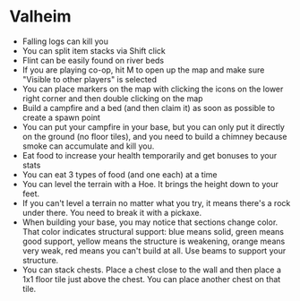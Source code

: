 # Valheim

- Falling logs can kill you
- You can split item stacks via Shift click
- Flint can be easily found on river beds
- If you are playing co-op, hit M to open up the map and make sure "Visible to other players" is selected
- You can place markers on the map with clicking the icons on the lower right corner and then double clicking on the map
- Build a campfire and a bed (and then claim it) as soon as possible to create a spawn point
- You can put your campfire in your base, but you can only put it directly on the ground (no floor tiles), and you need to build a chimney because smoke can accumulate and kill you.
- Eat food to increase your health temporarily and get bonuses to your stats
- You can eat 3 types of food (and one each) at a time
- You can level the terrain with a Hoe. It brings the height down to your feet.
- If you can't level a terrain no matter what you try, it means there's a rock under there. You need to break it with a pickaxe.
- When building your base, you may notice that sections change color. That color indicates structural support: blue means solid, green means good support, yellow means the structure is weakening, orange means very weak, red means you can't build at all. Use beams to support your structure.
- You can stack chests. Place a chest close to the wall and then place a 1x1 floor tile just above the chest. You can place another chest on that tile.
